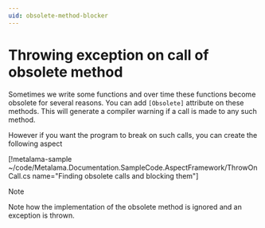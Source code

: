 ```yaml
---
uid: obsolete-method-blocker
---
```


# Throwing exception on call of obsolete method

Sometimes we write some functions and over time these functions become obsolete for several reasons. You can add `[Obsolete]` attribute on these methods. This will generate a compiler warning if a call is made to any such method. 

However if you want the program to break on such calls, you can create the following aspect 



[!metalama-sample ~/code/Metalama.Documentation.SampleCode.AspectFramework/ThrowOnCall.cs name="Finding obsolete calls and blocking them"]

> [!NOTE]
> Note how the implementation of the obsolete method is ignored and an exception is thrown. 